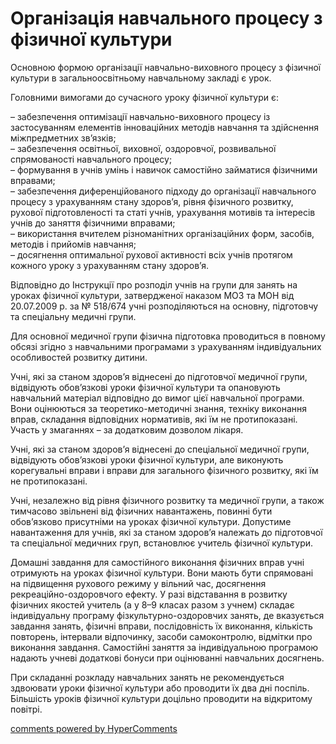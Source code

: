<div id="hypercomments_widget" class="js-hypercomments-widget invisible"></div>

Організація навчального процесу з фізичної культури
=============================================

Основною формою організації навчально-виховного процесу з фізичної культури в загальноосвітньому навчальному закладі є урок.

Головними вимогами до сучасного уроку фізичної культури є:

– забезпечення оптимізації навчально-виховного процесу із застосуванням елементів інноваційних методів навчання та здійснення міжпредметних зв’язків;<br>
– забезпечення освітньої, виховної, оздоровчої, розвивальної спрямованості навчального процесу;<br>
– формування в учнів умінь і навичок самостійно займатися фізичними вправами;<br>
– забезпечення диференційованого підходу до організації навчального процесу з урахуванням стану здоров’я, рівня фізичного розвитку, рухової підготовленості та статі учнів, урахування мотивів та інтересів учнів до заняття фізичними вправами;<br>
– використання вчителем різноманітних організаційних форм, засобів, методів і прийомів навчання;<br>
– досягнення оптимальної рухової активності всіх учнів протягом кожного уроку з урахуванням стану здоров’я.

Відповідно до Інструкції про розподіл учнів на групи для занять на уроках фізичної культури, затвердженої наказом МОЗ та МОН від 20.07.2009 р. за № 518/674 учні розподіляються на основну, підготовчу та спеціальну медичні групи.

Для основної медичної групи фізична підготовка проводиться в повному обсязі згідно з навчальними програмами з урахуванням індивідуальних особливостей розвитку дитини.

Учні, які за станом здоров’я віднесені до підготовчої медичної групи, відвідують обов’язкові уроки фізичної культури та опановують навчальний матеріал відповідно до вимог цієї навчальної програми. Вони оцінюються за теоретико-методичні знання, техніку виконання вправ, складання відповідних нормативів, які їм не протипоказані. Участь у змаганнях – за додатковим дозволом лікаря. 

Учні, які за станом здоров’я віднесені до спеціальної медичної групи, відвідують обов’язкові уроки фізичної культури, але виконують корегувальні вправи і вправи для загального фізичного розвитку, які їм не протипоказані.

Учні, незалежно від рівня фізичного розвитку та медичної групи, а також тимчасово звільнені від фізичних навантажень, повинні бути обов’язково присутніми на уроках фізичної культури. Допустиме навантаження для учнів, які за станом здоров’я належать до підготовчої та спеціальної медичних груп, встановлює учитель фізичної культури.

Домашні завдання для самостійного виконання фізичних вправ учні отримують на уроках фізичної культури. Вони мають бути спрямовані на підвищення рухового режиму у вільний час, досягнення рекреаційно-оздоровчого ефекту. У разі відставання в розвитку фізичних якостей учитель (а у 8–9 класах разом з учнем) складає індивідуальну програму фізкультурно-оздоровчих занять, де вказується завдання занять, фізичні вправи, послідовність їх виконання, кількість повторень, інтервали відпочинку, засоби самоконтролю, відмітки про виконання завдання. Самостійні заняття за індивідуальною програмою надають учневі додаткові бонуси при оцінюванні навчальних досягнень.

При складанні розкладу навчальних занять не рекомендується здвоювати уроки фізичної культури або проводити їх два дні поспіль. Більшість уроків фізичної культури доцільно проводити на відкритому повітрі.

<div class="js-hypercomments-container">
    <a href="http://hypercomments.com" class="hc-link" title="comments widget">comments powered by HyperComments</a>
</div>